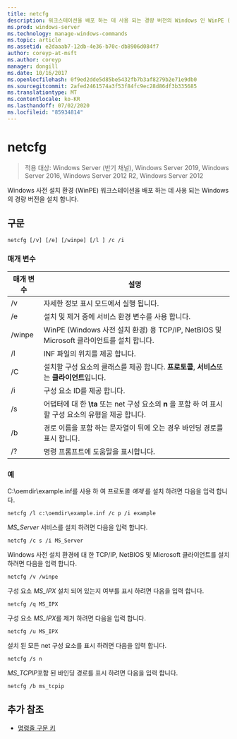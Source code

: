 ```yaml
---
title: netcfg
description: 워크스테이션을 배포 하는 데 사용 되는 경량 버전의 Windows 인 WinPE (Windows 사전 설치 환경)를 설치 하는 netcfg 명령에 대 한 참조 문서입니다.
ms.prod: windows-server
ms.technology: manage-windows-commands
ms.topic: article
ms.assetid: e2daaab7-12db-4e36-b70c-db8906d084f7
author: coreyp-at-msft
ms.author: coreyp
manager: dongill
ms.date: 10/16/2017
ms.openlocfilehash: 0f9ed2dde5d85be5432fb7b3af8279b2e71e9db0
ms.sourcegitcommit: 2afed2461574a3f53f84fc9ec28d86df3b335685
ms.translationtype: MT
ms.contentlocale: ko-KR
ms.lasthandoff: 07/02/2020
ms.locfileid: "85934814"
---
```

# <a name="netcfg"></a>netcfg

> 적용 대상: Windows Server (반기 채널), Windows Server 2019, Windows Server 2016, Windows Server 2012 R2, Windows Server 2012

Windows 사전 설치 환경 (WinPE) 워크스테이션을 배포 하는 데 사용 되는 Windows의 경량 버전을 설치 합니다.

## <a name="syntax"></a>구문

```
netcfg [/v] [/e] [/winpe] [/l ] /c /i
```

### <a name="parameters"></a>매개 변수

| 매개 변수 | 설명 |
| --------- | ----------- |
| /v | 자세한 정보 표시 모드에서 실행 됩니다. |
| /e | 설치 및 제거 중에 서비스 환경 변수를 사용 합니다. |
| /winpe | WinPE (Windows 사전 설치 환경) 용 TCP/IP, NetBIOS 및 Microsoft 클라이언트를 설치 합니다. |
| /l | INF 파일의 위치를 제공 합니다. |
| /C | 설치할 구성 요소의 클래스를 제공 합니다. **프로토콜**, **서비스**또는 **클라이언트**입니다. |
| /i | 구성 요소 ID를 제공 합니다. |
| /s | 어댑터에 대 한 **\ta** 또는 net 구성 요소의 **n** 을 포함 하 여 표시할 구성 요소의 유형을 제공 합니다. |
| /b | 경로 이름을 포함 하는 문자열이 뒤에 오는 경우 바인딩 경로를 표시 합니다. |
| /? | 명령 프롬프트에 도움말을 표시합니다. |

### <a name="examples"></a>예

C:\oemdir\example.inf를 사용 하 여 프로토콜 *예제* 를 설치 하려면 다음을 입력 합니다.

```
netcfg /l c:\oemdir\example.inf /c p /i example
```

*MS_Server* 서비스를 설치 하려면 다음을 입력 합니다.

```
netcfg /c s /i MS_Server
```

Windows 사전 설치 환경에 대 한 TCP/IP, NetBIOS 및 Microsoft 클라이언트를 설치 하려면 다음을 입력 합니다.

```
netcfg /v /winpe
```

구성 요소 *MS_IPX* 설치 되어 있는지 여부를 표시 하려면 다음을 입력 합니다.

```
netcfg /q MS_IPX
```

구성 요소 *MS_IPX*를 제거 하려면 다음을 입력 합니다.

```
netcfg /u MS_IPX
```

설치 된 모든 net 구성 요소를 표시 하려면 다음을 입력 합니다.

```
netcfg /s n
```

*MS_TCPIP*포함 된 바인딩 경로를 표시 하려면 다음을 입력 합니다.

```
netcfg /b ms_tcpip
```

## <a name="additional-references"></a>추가 참조

- [명령줄 구문 키](command-line-syntax-key.md)
